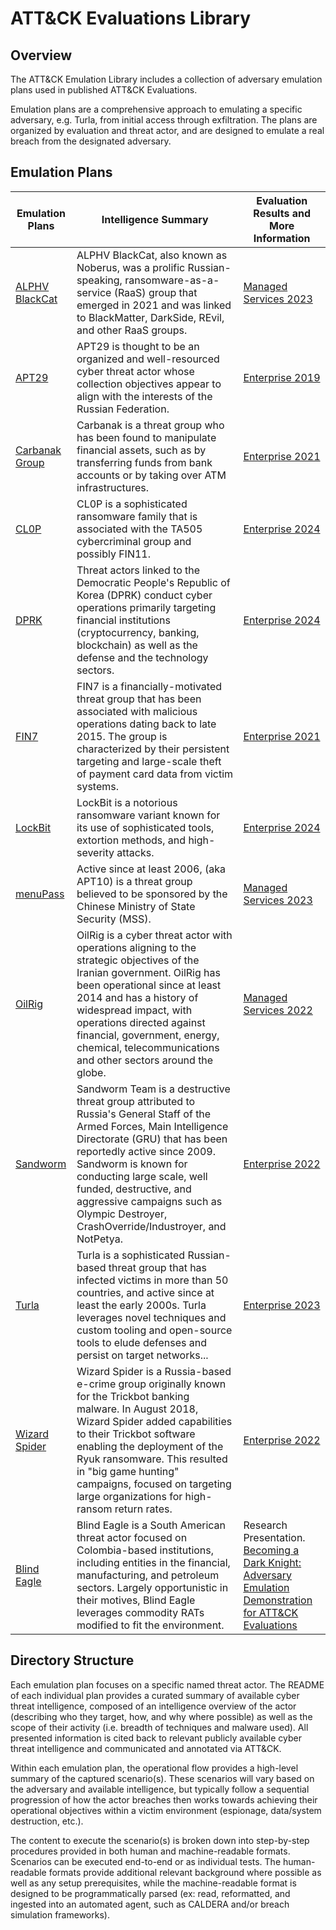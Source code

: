 # ATT&CK Evaluations Library

## Overview

The ATT&CK Emulation Library includes a collection of adversary emulation plans used in published ATT&CK Evaluations.

Emulation plans are a comprehensive approach to emulating a specific adversary, e.g. Turla, from initial access
through exfiltration. The plans are organized by evaluation and threat actor, and are designed to emulate a real breach
from the designated adversary.

## Emulation Plans

| Emulation Plans                                            | Intelligence Summary                                                                                                                                                                                                                                                                                                                                       | Evaluation Results and More Information                                                                                                                                                                                                            |
| ---------------------------------------------------------- | ---------------------------------------------------------------------------------------------------------------------------------------------------------------------------------------------------------------------------------------------------------------------------------------------------------------------------------------------------------- | -------------------------------------------------------------------------------------------------------------------------------------------------------------------------------------------------------------------------------------------------- |
| [ALPHV BlackCat](ManagedServices/alphv_blackcat/README.md) | ALPHV BlackCat, also known as Noberus, was a prolific Russian-speaking, ransomware-as-a-service (RaaS) group that emerged in 2021 and was linked to BlackMatter, DarkSide, REvil, and other RaaS groups.                                                                                                                                                   | [Managed Services 2023](https://attackevals.mitre-engenuity.org/managed-services/menupass-blackcat/)                                                                                                                                               |
| [APT29](Enterprise/apt29/README.md)                        | APT29 is thought to be an organized and well-resourced cyber threat actor whose collection objectives appear to align with the interests of the Russian Federation.                                                                                                                                                                                        | [Enterprise 2019](https://attackevals.mitre-engenuity.org/enterprise/apt29/)                                                                                                                                                                       |
| [Carbanak Group](Enterprise/carbanak/README.md)            | Carbanak is a threat group who has been found to manipulate financial assets, such as by transferring funds from bank accounts or by taking over ATM infrastructures.                                                                                                                                                                                      | [Enterprise 2021](https://attackevals.mitre-engenuity.org/enterprise/carbanak-fin7/)                                                                                                                                                               |
| [CL0P](Enterprise/cl0p/README.md)                          | CL0P is a sophisticated ransomware family that is associated with the TA505 cybercriminal group and possibly FIN11.                                                                                                                                                                                                                                        | [Enterprise 2024](https://attackevals.mitre-engenuity.org/enterprise/er6/)                                                                                                                                                                         |
| [DPRK](Enterprise/dprk/README.md)                          | Threat actors linked to the Democratic People's Republic of Korea (DPRK) conduct cyber operations primarily targeting financial institutions (cryptocurrency, banking, blockchain) as well as the defense and the technology sectors.                                                                                                                      | [Enterprise 2024](https://attackevals.mitre-engenuity.org/enterprise/er6/)                                                                                                                                                                         |
| [FIN7](Enterprise/fin7/README.md)                          | FIN7 is a financially-motivated threat group that has been associated with malicious operations dating back to late 2015. The group is characterized by their persistent targeting and large-scale theft of payment card data from victim systems.                                                                                                         | [Enterprise 2021](https://attackevals.mitre-engenuity.org/enterprise/carbanak-fin7/)                                                                                                                                                               |
| [LockBit](Enterprise/lockbit/README.md)                    | LockBit is a notorious ransomware variant known for its use of sophisticated tools, extortion methods, and high-severity attacks.                                                                                                                                                                                                                          | [Enterprise 2024](https://attackevals.mitre-engenuity.org/enterprise/er6/)                                                                                                                                                                         |
| [menuPass](ManagedServices/menupass/README.md)             | Active since at least 2006, (aka APT10) is a threat group believed to be sponsored by the Chinese Ministry of State Security (MSS).                                                                                                                                                                                                                        | [Managed Services 2023](https://attackevals.mitre-engenuity.org/managed-services/menupass-blackcat/)                                                                                                                                               |
| [OilRig](ManagedServices/oilrig/README.md)                 | OilRig is a cyber threat actor with operations aligning to the strategic objectives of the Iranian government. OilRig has been operational since at least 2014 and has a history of widespread impact, with operations directed against financial, government, energy, chemical, telecommunications and other sectors around the globe.                    | [Managed Services 2022](https://attackevals.mitre-engenuity.org/managed-services/oilrig/)                                                                                                                                                          |
| [Sandworm](Enterprise/sandworm/README.md)                  | Sandworm Team is a destructive threat group attributed to Russia's General Staff of the Armed Forces, Main Intelligence Directorate (GRU) that has been reportedly active since 2009. Sandworm is known for conducting large scale, well funded, destructive, and aggressive campaigns such as Olympic Destroyer, CrashOverride/Industroyer, and NotPetya. | [Enterprise 2022](https://attackevals.mitre-engenuity.org/enterprise/wizard-spider-sandworm/)                                                                                                                                                      |
| [Turla](Enterprise/turla/README.md)                        | Turla is a sophisticated Russian-based threat group that has infected victims in more than 50 countries, and active since at least the early 2000s. Turla leverages novel techniques and custom tooling and open-source tools to elude defenses and persist on target networks...                                                                          | [Enterprise 2023](https://attackevals.mitre-engenuity.org/enterprise/turla/)                                                                                                                                                                       |
| [Wizard Spider](Enterprise/wizard_spider/README.md)        | Wizard Spider is a Russia-based e-crime group originally known for the Trickbot banking malware. In August 2018, Wizard Spider added capabilities to their Trickbot software enabling the deployment of the Ryuk ransomware. This resulted in "big game hunting" campaigns, focused on targeting large organizations for high-ransom return rates.         | [Enterprise 2022](https://attackevals.mitre-engenuity.org/enterprise/wizard-spider-sandworm/)                                                                                                                                                      |
| [Blind Eagle](Enterprise/blind_eagle/README.md)            | Blind Eagle is a South American threat actor focused on Colombia-based institutions, including entities in the financial, manufacturing, and petroleum sectors. Largely opportunistic in their motives, Blind Eagle leverages commodity RATs modified to fit the environment.                                                                              | Research Presentation. [Becoming a Dark Knight: Adversary Emulation Demonstration for ATT&CK Evaluations](https://www.blackhat.com/us-23/briefings/schedule/#becoming-a-dark-knight-adversary-emulation-demonstration-for-attck-evaluations-33209) |

## Directory Structure

Each emulation plan focuses on a specific named threat actor. The README of each individual plan provides a curated
summary of available cyber threat intelligence, composed of an intelligence overview of the actor (describing who they
target, how, and why where possible) as well as the scope of their activity (i.e. breadth of techniques and malware
used). All presented information is cited back to relevant publicly available cyber threat intelligence and communicated
and annotated via ATT&CK.

Within each emulation plan, the operational flow provides a high-level summary of the captured scenario(s). These
scenarios will vary based on the adversary and available intelligence, but typically follow a sequential progression of
how the actor breaches then works towards achieving their operational objectives within a victim environment (espionage,
data/system destruction, etc.).

The content to execute the scenario(s) is broken down into step-by-step procedures provided in both human and
machine-readable formats. Scenarios can be executed end-to-end or as individual tests. The human-readable formats
provide additional relevant background where possible as well as any setup prerequisites, while the machine-readable
format is designed to be programmatically parsed (ex: read, reformatted, and ingested into an automated agent, such as
CALDERA and/or breach simulation frameworks).
